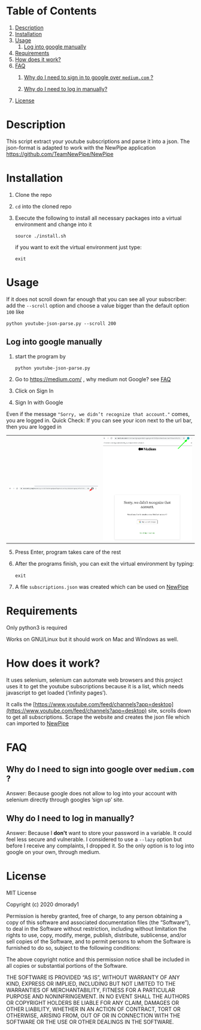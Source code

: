 
# Table of Contents

1.  [Description](#org4b2e7d6)
2.  [Installation](#org8d75d1c)
3.  [Usage](#org210bb27)
    1.  [Log into google manually](#org2f857ce)
4.  [Requirements](#org77)
5.  [How does it work?](#org74bf8b7)
6.  [FAQ](#org59429c4)
    1.  [Why do I need to sign in to google over `medium.com` ?](#org985e7f2)

    2.  [Why do I need to log in manually?](#org99)
7.  [License](#org73af18b)


<a id="org4b2e7d6"></a>

# Description

This script extract your youtube subscriptions and parse it into a json. The json-format is adapted to work with the NewPipe application <https://github.com/TeamNewPipe/NewPipe>


<a id="org8d75d1c"></a>

# Installation

1.  Clone the repo

2.  `cd` into the cloned repo

3.  Execute the following to install all necessary packages into a virtual environment and change into it
    
        source ./install.sh
    
    if you want to exit the virtual environment just type:
    
        exit


<a id="org210bb27"></a>

# Usage

If it does not scroll down far enough that you can see all your subscriber: add the `--scroll` option and
choose a value bigger than the default option `100` like

    python youtube-json-parse.py --scroll 200


<a id="org2f857ce"></a>

## Log into google manually

1.  start the program by
    
        python youtube-json-parse.py
2.  Go to <https://medium.com/> , why medium not Google? see [FAQ](#org59429c4)
3.  Click on Sign In
4.  Sign In with Google

Even if the message `"Sorry, we didn’t recognize that account."` comes,
you are logged in.
Quick Check: If you can see your icon next to the url bar, then you are logged in


<table><tr>
<td><img src="./pictures/1.png" alt="not logged in" width="250"/></td>
<td><img src="./pictures/2.png" alt="logged in" width="250"/></td>
</tr></table>


5. Press Enter, program takes care of the rest

6. After the programs finish, you can exit the virtual environment by typing:


    ```exit```

7. A file `subscriptions.json` was created which can be used on [NewPipe](https://github.com/TeamNewPipe/NewPipe)

<a id="org77"></a>

# Requirements

Only python3 is required

Works on GNU/Linux but it should work on Mac and Windows as well.

# How does it work?

It uses selenium, selenium can automate web browsers and this project uses it to get the youtube subscriptions because it is a list, which needs javascript to get loaded (&rsquo;infinity pages&rsquo;).

It calls the [https://www.youtube.com/feed/channels?app=desktop](https://www.youtube.com/feed/channels?app=desktop)
site, scrolls down to get all subscriptions. Scrape the website and creates the json file which can imported to [NewPipe](https://github.com/TeamNewPipe/NewPipe)


<a id="org59429c4"></a>

# FAQ


<a id="org985e7f2"></a>

## Why do I need to sign into google over `medium.com` ?

Answer: Because google does not allow to log into your account with selenium directly through googles &rsquo;sign up&rsquo; site.



<a id="org99"></a>

## Why do I need to log in manually?
Answer: Because I **don't** want to store your password in a variable. It could
feel less secure and vulnerable. I considered to use a `--lazy` option but before
I receive any complaints, I dropped it. So the only option is to log into google
on your own, through medium.

<a id="org73af18b"></a>

# License

MIT License

Copyright (c) 2020 dmorady1

Permission is hereby granted, free of charge, to any person obtaining a copy
of this software and associated documentation files (the &ldquo;Software&rdquo;), to deal
in the Software without restriction, including without limitation the rights
to use, copy, modify, merge, publish, distribute, sublicense, and/or sell
copies of the Software, and to permit persons to whom the Software is
furnished to do so, subject to the following conditions:

The above copyright notice and this permission notice shall be included in all
copies or substantial portions of the Software.

THE SOFTWARE IS PROVIDED &ldquo;AS IS&rdquo;, WITHOUT WARRANTY OF ANY KIND, EXPRESS OR
IMPLIED, INCLUDING BUT NOT LIMITED TO THE WARRANTIES OF MERCHANTABILITY,
FITNESS FOR A PARTICULAR PURPOSE AND NONINFRINGEMENT. IN NO EVENT SHALL THE
AUTHORS OR COPYRIGHT HOLDERS BE LIABLE FOR ANY CLAIM, DAMAGES OR OTHER
LIABILITY, WHETHER IN AN ACTION OF CONTRACT, TORT OR OTHERWISE, ARISING FROM,
OUT OF OR IN CONNECTION WITH THE SOFTWARE OR THE USE OR OTHER DEALINGS IN THE
SOFTWARE.

